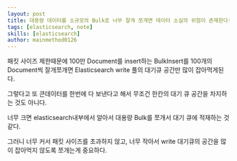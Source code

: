 ```yaml
---
layout: post
title: 대용량 데이터를 소규모의 Bulk로 너무 잘게 쪼개면 데이터 소실의 위험이 존재한다!
tags: [elasticsearch, note]
skills: [elasticsearch]
author: mainmethod0126
---
```


패킷 사이즈 제한때문에 100만 Document를 insert하는 BulkInsert를 100개의 Document씩 잘개쪼개면 Elasticsearch write 풀의 대기큐 공간만 많이 잡아먹게된다.

그렇다고 또 큰데이터를 한번에 다 보낸다고 해서 무조건 한칸의 대기 큐 공간을 차지하는 것도 아니다.

너무 크면 elasticsearch내부에서 알아서 대용량 Bulk를 쪼개서 대기 큐에 적재하는 것 같다.

그러니 너무 커서 패킷 사이즈를 초과하지 않고, 너무 작아서 write 대기큐의 공간을 많이 잡아먹지 않도록 쪼개는게 중요하다.